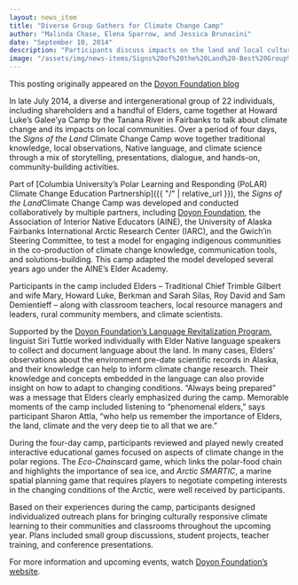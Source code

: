 ```yaml
---
layout: news_item
title: "Diverse Group Gathers for Climate Change Camp"
author: "Malinda Chase, Elena Sparrow, and Jessica Brunacini"
date: "September 10, 2014"
description: "Participants discuss impacts on the land and local culture"
image: "/assets/img/news-items/Signs%20of%20the%20Land%20-Best%20Group%20Photo%5B5%5D_0.jpg"
---
```


This posting originally appeared on the [Doyon Foundation
blog](https://doyonfoundation.wordpress.com/2014/09/10/diverse-group-gathers-for-climate-change-camp/)

In late July 2014, a diverse and intergenerational group of 22
individuals, including shareholders and a handful of Elders, came
together at Howard Luke’s Galee’ya Camp by the Tanana River in Fairbanks
to talk about climate change and its impacts on local communities. Over
a period of four days, the *Signs of the Land* Climate Change Camp
wove together traditional knowledge, local observations, Native
language, and climate science through a mix of storytelling,
presentations, dialogue, and hands-on, community-building
activities. 

Part of [Columbia University’s Polar Learning and Responding (PoLAR)
Climate Change Education Partnership]({{ "/" | relative_url }}),
the *Signs of the Land*Climate Change Camp was developed and conducted
collaboratively by multiple partners, including [Doyon
Foundation](http://www.doyonfoundation.com/), the Association of
Interior Native Educators (AINE), the University of Alaska Fairbanks
International Arctic Research Center (IARC), and the Gwich’in Steering
Committee, to test a model for engaging indigenous communities in the
co-production of climate change knowledge, communication tools, and
solutions-building. This camp adapted the model developed several years
ago under the AINE’s Elder Academy.

Participants in the camp included Elders – Traditional Chief Trimble
Gilbert and wife Mary, Howard Luke, Berkman and Sarah Silas, Roy David
and Sam Demientieff – along with classroom teachers, local resource
managers and leaders, rural community members, and climate scientists.

Supported by the [Doyon Foundation’s Language Revitalization
Program](http://www.doyonfoundation.com/static/Language/LanguageHome.aspx),
linguist Siri Tuttle worked individually with Elder Native language
speakers to collect and document language about the land. In many cases,
Elders’ observations about the environment pre-date scientific records
in Alaska, and their knowledge can help to inform climate change
research. Their knowledge and concepts embedded in the language can also
provide insight on how to adapt to changing conditions. “Always being
prepared” was a message that Elders clearly emphasized during the camp.
Memorable moments of the camp included listening to “phenomenal elders,”
says participant Sharon Attla, “who help us remember the importance of
Elders, the land, climate and the very deep tie to all that we are.”

During the four-day camp, participants reviewed and played newly created
interactive educational games focused on aspects of climate change in
the polar regions. The *Eco-Chains*card game, which links the polar-food
chain and highlights the importance of sea ice, and *Arctic SMARTIC*, a
marine spatial planning game that requires players to negotiate
competing interests in the changing conditions of the Arctic, were well
received by participants.

Based on their experiences during the camp, participants designed
individualized outreach plans for bringing culturally responsive climate
learning to their communities and classrooms throughout the upcoming
year. Plans included small group discussions, student projects, teacher
training, and conference presentations.

For more information and upcoming events, watch [Doyon Foundation’s
website](http://www.doyonfoundation.com/).
